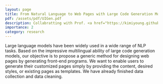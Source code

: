```yaml
---
layout: page
title: From Natural Language to Web Pages with Large Code Generation Model
pdf: /assets/pdf/UIGen.pdf
description: Collabratting with Prof. <a href="https://kimiyoung.github.io/">Zhilin Yang</a>, Qinkai Zheng, Shengrong Qin, and Ruijie Cheng.
importance: 2
category: research
---
```


Large language models have been widely used in a wide range of NLP tasks. Based on the impressive multilingual ability of large code generation models, our objective is to propose a generic method for designing web pages by generating front-end programs. We want to enable users to generate their customized pages simply by providing the content, desired styles, or existing pages as templates. We have already finished data collection and data cleaning.